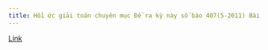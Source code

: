 ```yaml
---
title: Hồi ức giải toán chuyên mục Đề ra kỳ này số báo 407(5-2011) Bài T9
---
```


[Link](https://drive.google.com/open?id=0B2L_djw49LqveGRBejQ5NlBIVEE)